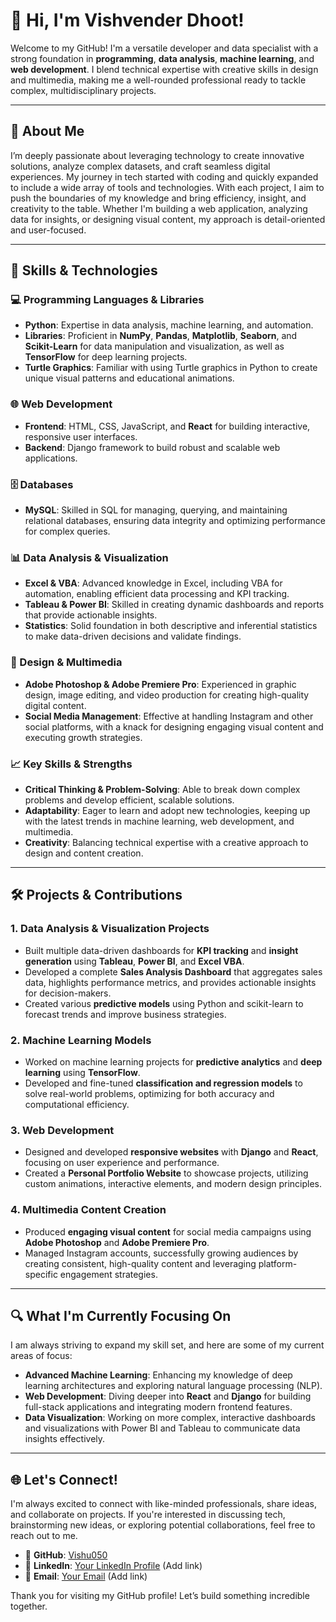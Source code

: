 # 👋 Hi, I'm Vishvender Dhoot!

Welcome to my GitHub! I'm a versatile developer and data specialist with a strong foundation in **programming**, **data analysis**, **machine learning**, and **web development**. I blend technical expertise with creative skills in design and multimedia, making me a well-rounded professional ready to tackle complex, multidisciplinary projects.

---

## 🌟 About Me

I’m deeply passionate about leveraging technology to create innovative solutions, analyze complex datasets, and craft seamless digital experiences. My journey in tech started with coding and quickly expanded to include a wide array of tools and technologies. With each project, I aim to push the boundaries of my knowledge and bring efficiency, insight, and creativity to the table. Whether I'm building a web application, analyzing data for insights, or designing visual content, my approach is detail-oriented and user-focused.

---

## 💼 Skills & Technologies

### 💻 Programming Languages & Libraries
- **Python**: Expertise in data analysis, machine learning, and automation.
- **Libraries**: Proficient in **NumPy**, **Pandas**, **Matplotlib**, **Seaborn**, and **Scikit-Learn** for data manipulation and visualization, as well as **TensorFlow** for deep learning projects.
- **Turtle Graphics**: Familiar with using Turtle graphics in Python to create unique visual patterns and educational animations.

### 🌐 Web Development
- **Frontend**: HTML, CSS, JavaScript, and **React** for building interactive, responsive user interfaces.
- **Backend**: Django framework to build robust and scalable web applications.

### 🗄️ Databases
- **MySQL**: Skilled in SQL for managing, querying, and maintaining relational databases, ensuring data integrity and optimizing performance for complex queries.

### 📊 Data Analysis & Visualization
- **Excel & VBA**: Advanced knowledge in Excel, including VBA for automation, enabling efficient data processing and KPI tracking.
- **Tableau & Power BI**: Skilled in creating dynamic dashboards and reports that provide actionable insights.
- **Statistics**: Solid foundation in both descriptive and inferential statistics to make data-driven decisions and validate findings.

### 🎨 Design & Multimedia
- **Adobe Photoshop & Adobe Premiere Pro**: Experienced in graphic design, image editing, and video production for creating high-quality digital content.
- **Social Media Management**: Effective at handling Instagram and other social platforms, with a knack for designing engaging visual content and executing growth strategies.

### 📈 Key Skills & Strengths
- **Critical Thinking & Problem-Solving**: Able to break down complex problems and develop efficient, scalable solutions.
- **Adaptability**: Eager to learn and adopt new technologies, keeping up with the latest trends in machine learning, web development, and multimedia.
- **Creativity**: Balancing technical expertise with a creative approach to design and content creation.

---

## 🛠️ Projects & Contributions

### 1. **Data Analysis & Visualization Projects**
   - Built multiple data-driven dashboards for **KPI tracking** and **insight generation** using **Tableau**, **Power BI**, and **Excel VBA**.
   - Developed a complete **Sales Analysis Dashboard** that aggregates sales data, highlights performance metrics, and provides actionable insights for decision-makers.
   - Created various **predictive models** using Python and scikit-learn to forecast trends and improve business strategies.

### 2. **Machine Learning Models**
   - Worked on machine learning projects for **predictive analytics** and **deep learning** using **TensorFlow**.
   - Developed and fine-tuned **classification and regression models** to solve real-world problems, optimizing for both accuracy and computational efficiency.

### 3. **Web Development**
   - Designed and developed **responsive websites** with **Django** and **React**, focusing on user experience and performance.
   - Created a **Personal Portfolio Website** to showcase projects, utilizing custom animations, interactive elements, and modern design principles.

### 4. **Multimedia Content Creation**
   - Produced **engaging visual content** for social media campaigns using **Adobe Photoshop** and **Adobe Premiere Pro**.
   - Managed Instagram accounts, successfully growing audiences by creating consistent, high-quality content and leveraging platform-specific engagement strategies.

---

## 🔍 What I'm Currently Focusing On

I am always striving to expand my skill set, and here are some of my current areas of focus:
- **Advanced Machine Learning**: Enhancing my knowledge of deep learning architectures and exploring natural language processing (NLP).
- **Web Development**: Diving deeper into **React** and **Django** for building full-stack applications and integrating modern frontend features.
- **Data Visualization**: Working on more complex, interactive dashboards and visualizations with Power BI and Tableau to communicate data insights effectively.

---

## 🌐 Let's Connect!

I'm always excited to connect with like-minded professionals, share ideas, and collaborate on projects. If you're interested in discussing tech, brainstorming new ideas, or exploring potential collaborations, feel free to reach out to me.

- 🔗 **GitHub**: [Vishu050](https://github.com/Vishu050)
- 💼 **LinkedIn**: [Your LinkedIn Profile](#) (Add link)
- 📧 **Email**: [Your Email](mailto:your.email@example.com) (Add link)

Thank you for visiting my GitHub profile! Let’s build something incredible together.
